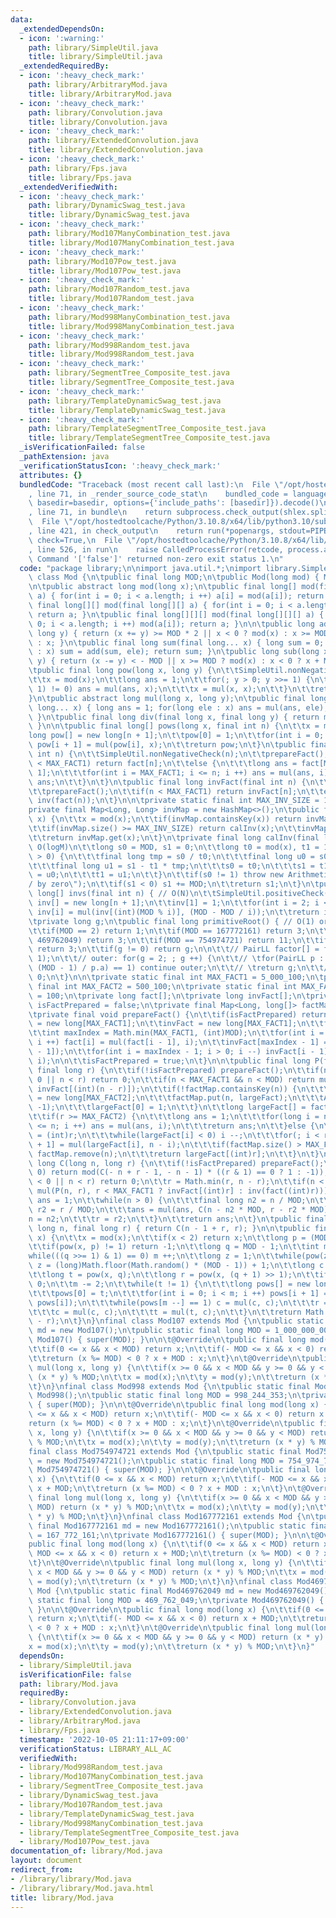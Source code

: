 ```yaml
---
data:
  _extendedDependsOn:
  - icon: ':warning:'
    path: library/SimpleUtil.java
    title: library/SimpleUtil.java
  _extendedRequiredBy:
  - icon: ':heavy_check_mark:'
    path: library/ArbitraryMod.java
    title: library/ArbitraryMod.java
  - icon: ':heavy_check_mark:'
    path: library/Convolution.java
    title: library/Convolution.java
  - icon: ':heavy_check_mark:'
    path: library/ExtendedConvolution.java
    title: library/ExtendedConvolution.java
  - icon: ':heavy_check_mark:'
    path: library/Fps.java
    title: library/Fps.java
  _extendedVerifiedWith:
  - icon: ':heavy_check_mark:'
    path: library/DynamicSwag_test.java
    title: library/DynamicSwag_test.java
  - icon: ':heavy_check_mark:'
    path: library/Mod107ManyCombination_test.java
    title: library/Mod107ManyCombination_test.java
  - icon: ':heavy_check_mark:'
    path: library/Mod107Pow_test.java
    title: library/Mod107Pow_test.java
  - icon: ':heavy_check_mark:'
    path: library/Mod107Random_test.java
    title: library/Mod107Random_test.java
  - icon: ':heavy_check_mark:'
    path: library/Mod998ManyCombination_test.java
    title: library/Mod998ManyCombination_test.java
  - icon: ':heavy_check_mark:'
    path: library/Mod998Random_test.java
    title: library/Mod998Random_test.java
  - icon: ':heavy_check_mark:'
    path: library/SegmentTree_Composite_test.java
    title: library/SegmentTree_Composite_test.java
  - icon: ':heavy_check_mark:'
    path: library/TemplateDynamicSwag_test.java
    title: library/TemplateDynamicSwag_test.java
  - icon: ':heavy_check_mark:'
    path: library/TemplateSegmentTree_Composite_test.java
    title: library/TemplateSegmentTree_Composite_test.java
  _isVerificationFailed: false
  _pathExtension: java
  _verificationStatusIcon: ':heavy_check_mark:'
  attributes: {}
  bundledCode: "Traceback (most recent call last):\n  File \"/opt/hostedtoolcache/Python/3.10.8/x64/lib/python3.10/site-packages/onlinejudge_verify/documentation/build.py\"\
    , line 71, in _render_source_code_stat\n    bundled_code = language.bundle(stat.path,\
    \ basedir=basedir, options={'include_paths': [basedir]}).decode()\n  File \"/opt/hostedtoolcache/Python/3.10.8/x64/lib/python3.10/site-packages/onlinejudge_verify/languages/user_defined.py\"\
    , line 71, in bundle\n    return subprocess.check_output(shlex.split(command))\n\
    \  File \"/opt/hostedtoolcache/Python/3.10.8/x64/lib/python3.10/subprocess.py\"\
    , line 421, in check_output\n    return run(*popenargs, stdout=PIPE, timeout=timeout,\
    \ check=True,\n  File \"/opt/hostedtoolcache/Python/3.10.8/x64/lib/python3.10/subprocess.py\"\
    , line 526, in run\n    raise CalledProcessError(retcode, process.args,\nsubprocess.CalledProcessError:\
    \ Command '['false']' returned non-zero exit status 1.\n"
  code: "package library;\n\nimport java.util.*;\nimport library.SimpleUtil;\n\nabstract\
    \ class Mod {\n\tpublic final long MOD;\n\tpublic Mod(long mod) { MOD = mod; }\n\
    \n\tpublic abstract long mod(long x);\n\tpublic final long[] mod(final long[]\
    \ a) { for(int i = 0; i < a.length; i ++) a[i] = mod(a[i]); return a; }\n\tpublic\
    \ final long[][] mod(final long[][] a) { for(int i = 0; i < a.length; i ++) mod(a[i]);\
    \ return a; }\n\tpublic final long[][][] mod(final long[][][] a) { for(int i =\
    \ 0; i < a.length; i ++) mod(a[i]); return a; }\n\n\tpublic long add(long x, final\
    \ long y) { return (x += y) >= MOD * 2 || x < 0 ? mod(x) : x >= MOD ? x - MOD\
    \ : x; }\n\tpublic final long sum(final long... x) { long sum = 0; for(long ele\
    \ : x) sum = add(sum, ele); return sum; }\n\tpublic long sub(long x, final long\
    \ y) { return (x -= y) < - MOD || x >= MOD ? mod(x) : x < 0 ? x + MOD : x; }\n\
    \tpublic final long pow(long x, long y) {\n\t\tSimpleUtil.nonNegativeCheck(y);\n\
    \t\tx = mod(x);\n\t\tlong ans = 1;\n\t\tfor(; y > 0; y >>= 1) {\n\t\t\tif((y &\
    \ 1) != 0) ans = mul(ans, x);\n\t\t\tx = mul(x, x);\n\t\t}\n\t\treturn ans;\n\t\
    }\n\tpublic abstract long mul(long x, long y);\n\tpublic final long mul(final\
    \ long... x) { long ans = 1; for(long ele : x) ans = mul(ans, ele); return ans;\
    \ }\n\tpublic final long div(final long x, final long y) { return mul(x, inv(y));\
    \ }\n\n\tpublic final long[] pows(long x, final int n) {\n\t\tx = mod(x);\n\t\t\
    long pow[] = new long[n + 1];\n\t\tpow[0] = 1;\n\t\tfor(int i = 0; i < n; i ++)\
    \ pow[i + 1] = mul(pow[i], x);\n\t\treturn pow;\n\t}\n\tpublic final long fact(final\
    \ int n) {\n\t\tSimpleUtil.nonNegativeCheck(n);\n\t\tprepareFact();\n\t\tif(n\
    \ < MAX_FACT1) return fact[n];\n\t\telse {\n\t\t\tlong ans = fact[MAX_FACT1 -\
    \ 1];\n\t\t\tfor(int i = MAX_FACT1; i <= n; i ++) ans = mul(ans, i);\n\t\t\treturn\
    \ ans;\n\t\t}\n\t}\n\tpublic final long invFact(final int n) {\n\t\tSimpleUtil.nonNegativeCheck(n);\n\
    \t\tprepareFact();\n\t\tif(n < MAX_FACT1) return invFact[n];\n\t\telse return\
    \ inv(fact(n));\n\t}\n\n\tprivate static final int MAX_INV_SIZE = 100_100;\n\t\
    private final Map<Long, Long> invMap = new HashMap<>();\n\tpublic final long inv(long\
    \ x) {\n\t\tx = mod(x);\n\t\tif(invMap.containsKey(x)) return invMap.get(x);\n\
    \t\tif(invMap.size() >= MAX_INV_SIZE) return calInv(x);\n\t\tinvMap.put(x, calInv(x));\n\
    \t\treturn invMap.get(x);\n\t}\n\tprivate final long calInv(final long x) { //\
    \ O(logM)\n\t\tlong s0 = MOD, s1 = 0;\n\t\tlong t0 = mod(x), t1 = 1;\n\t\twhile(t0\
    \ > 0) {\n\t\t\tfinal long tmp = s0 / t0;\n\t\t\tfinal long u0 = s0 - t0 * tmp;\n\
    \t\t\tfinal long u1 = s1 - t1 * tmp;\n\t\t\ts0 = t0;\n\t\t\ts1 = t1;\n\t\t\tt0\
    \ = u0;\n\t\t\tt1 = u1;\n\t\t}\n\t\tif(s0 != 1) throw new ArithmeticException(\"\
    / by zero\");\n\t\tif(s1 < 0) s1 += MOD;\n\t\treturn s1;\n\t}\n\tpublic final\
    \ long[] invs(final int n) { // O(N)\n\t\tSimpleUtil.positiveCheck(n);\n\t\tlong\
    \ inv[] = new long[n + 1];\n\t\tinv[1] = 1;\n\t\tfor(int i = 2; i <= n; i ++)\
    \ inv[i] = mul(inv[(int)(MOD % i)], (MOD - MOD / i));\n\t\treturn inv;\n\t}\n\n\
    \tprivate long g;\n\tpublic final long primitiveRoot() { // O(1) or O(M^(1/2))\n\
    \t\tif(MOD == 2) return 1;\n\t\tif(MOD == 167772161) return 3;\n\t\tif(MOD ==\
    \ 469762049) return 3;\n\t\tif(MOD == 754974721) return 11;\n\t\tif(MOD == 998244353)\
    \ return 3;\n\t\tif(g != 0) return g;\n\n\t\t// PairLL factor[] = factor(MOD -\
    \ 1);\n\t\t// outer: for(g = 2; ; g ++) {\n\t\t// \tfor(PairLL p : factor) if(pow(g,\
    \ (MOD - 1) / p.a) == 1) continue outer;\n\t\t// \treturn g;\n\t\t// }\n\t\treturn\
    \ 0;\n\t}\n\n\tprivate static final int MAX_FACT1 = 5_000_100;\n\tprivate static\
    \ final int MAX_FACT2 = 500_100;\n\tprivate static final int MAX_FACT_MAP_SIZE\
    \ = 100;\n\tprivate long fact[];\n\tprivate long invFact[];\n\tprivate boolean\
    \ isFactPrepared = false;\n\tprivate final Map<Long, long[]> factMap = new HashMap<>();\n\
    \tprivate final void prepareFact() {\n\t\tif(isFactPrepared) return;\n\t\tfact\
    \ = new long[MAX_FACT1];\n\t\tinvFact = new long[MAX_FACT1];\n\t\tfact[0] = 1;\n\
    \t\tint maxIndex = Math.min(MAX_FACT1, (int)MOD);\n\t\tfor(int i = 1; i < maxIndex;\
    \ i ++) fact[i] = mul(fact[i - 1], i);\n\t\tinvFact[maxIndex - 1] = inv(fact[maxIndex\
    \ - 1]);\n\t\tfor(int i = maxIndex - 1; i > 0; i --) invFact[i - 1] = mul(invFact[i],\
    \ i);\n\n\t\tisFactPrepared = true;\n\t}\n\n\tpublic final long P(final long n,\
    \ final long r) {\n\t\tif(!isFactPrepared) prepareFact();\n\t\tif(n < 0 || r <\
    \ 0 || n < r) return 0;\n\t\tif(n < MAX_FACT1 && n < MOD) return mul(fact[(int)n],\
    \ invFact[(int)(n - r)]);\n\t\tif(!factMap.containsKey(n)) {\n\t\t\tlong largeFact[]\
    \ = new long[MAX_FACT2];\n\t\t\tfactMap.put(n, largeFact);\n\t\t\tArrays.fill(largeFact,\
    \ -1);\n\t\t\tlargeFact[0] = 1;\n\t\t}\n\t\tlong largeFact[] = factMap.get(n);\n\
    \t\tif(r >= MAX_FACT2) {\n\t\t\tlong ans = 1;\n\t\t\tfor(long i = n - r + 1; i\
    \ <= n; i ++) ans = mul(ans, i);\n\t\t\treturn ans;\n\t\t}else {\n\t\t\tint i\
    \ = (int)r;\n\t\t\twhile(largeFact[i] < 0) i --;\n\t\t\tfor(; i < r; i ++) largeFact[i\
    \ + 1] = mul(largeFact[i], n - i);\n\t\t\tif(factMap.size() > MAX_FACT_MAP_SIZE)\
    \ factMap.remove(n);\n\t\t\treturn largeFact[(int)r];\n\t\t}\n\t}\n\tpublic final\
    \ long C(long n, long r) {\n\t\tif(!isFactPrepared) prepareFact();\n\t\tif(n <\
    \ 0) return mod(C(- n + r - 1, - n - 1) * ((r & 1) == 0 ? 1 : -1));\n\t\tif(r\
    \ < 0 || n < r) return 0;\n\t\tr = Math.min(r, n - r);\n\t\tif(n < MOD) return\
    \ mul(P(n, r), r < MAX_FACT1 ? invFact[(int)r] : inv(fact((int)r)));\n\n\t\tlong\
    \ ans = 1;\n\t\twhile(n > 0) {\n\t\t\tfinal long n2 = n / MOD;\n\t\t\tfinal long\
    \ r2 = r / MOD;\n\t\t\tans = mul(ans, C(n - n2 * MOD, r - r2 * MOD));\n\t\t\t\
    n = n2;\n\t\t\tr = r2;\n\t\t}\n\t\treturn ans;\n\t}\n\tpublic final long H(final\
    \ long n, final long r) { return C(n - 1 + r, r); }\n\n\tpublic final long sqrt(long\
    \ x) {\n\t\tx = mod(x);\n\t\tif(x < 2) return x;\n\t\tlong p = (MOD - 1) >> 1;\n\
    \t\tif(pow(x, p) != 1) return -1;\n\t\tlong q = MOD - 1;\n\t\tint m = 1;\n\t\t\
    while(((q >>= 1) & 1) == 0) m ++;\n\t\tlong z = 1;\n\t\twhile(pow(z, p) == 1)\
    \ z = (long)Math.floor(Math.random() * (MOD - 1)) + 1;\n\t\tlong c = pow(z, q);\n\
    \t\tlong t = pow(x, q);\n\t\tlong r = pow(x, (q + 1) >> 1);\n\t\tif(t == 0) return\
    \ 0;\n\t\tm -= 2;\n\t\twhile(t != 1) {\n\t\t\tlong pows[] = new long[m + 1];\n\
    \t\t\tpows[0] = t;\n\t\t\tfor(int i = 0; i < m; i ++) pows[i + 1] = mul(pows[i],\
    \ pows[i]);\n\t\t\twhile(pows[m --] == 1) c = mul(c, c);\n\t\t\tr = mul(r, c);\n\
    \t\t\tc = mul(c, c);\n\t\t\tt = mul(t, c);\n\t\t}\n\t\treturn Math.min(r, MOD\
    \ - r);\n\t}\n}\nfinal class Mod107 extends Mod {\n\tpublic static final Mod107\
    \ md = new Mod107();\n\tpublic static final long MOD = 1_000_000_007;\n\tprivate\
    \ Mod107() { super(MOD); }\n\n\t@Override\n\tpublic final long mod(long x) {\n\
    \t\tif(0 <= x && x < MOD) return x;\n\t\tif(- MOD <= x && x < 0) return x + MOD;\n\
    \t\treturn (x %= MOD) < 0 ? x + MOD : x;\n\t}\n\t@Override\n\tpublic final long\
    \ mul(long x, long y) {\n\t\tif(x >= 0 && x < MOD && y >= 0 && y < MOD) return\
    \ (x * y) % MOD;\n\t\tx = mod(x);\n\t\ty = mod(y);\n\t\treturn (x * y) % MOD;\n\
    \t}\n}\nfinal class Mod998 extends Mod {\n\tpublic static final Mod998 md = new\
    \ Mod998();\n\tpublic static final long MOD = 998_244_353;\n\tprivate Mod998()\
    \ { super(MOD); }\n\n\t@Override\n\tpublic final long mod(long x) {\n\t\tif(0\
    \ <= x && x < MOD) return x;\n\t\tif(- MOD <= x && x < 0) return x + MOD;\n\t\t\
    return (x %= MOD) < 0 ? x + MOD : x;\n\t}\n\t@Override\n\tpublic final long mul(long\
    \ x, long y) {\n\t\tif(x >= 0 && x < MOD && y >= 0 && y < MOD) return (x * y)\
    \ % MOD;\n\t\tx = mod(x);\n\t\ty = mod(y);\n\t\treturn (x * y) % MOD;\n\t}\n}\n\
    final class Mod754974721 extends Mod {\n\tpublic static final Mod754974721 md\
    \ = new Mod754974721();\n\tpublic static final long MOD = 754_974_721;\n\tprivate\
    \ Mod754974721() { super(MOD); }\n\n\t@Override\n\tpublic final long mod(long\
    \ x) {\n\t\tif(0 <= x && x < MOD) return x;\n\t\tif(- MOD <= x && x < 0) return\
    \ x + MOD;\n\t\treturn (x %= MOD) < 0 ? x + MOD : x;\n\t}\n\t@Override\n\tpublic\
    \ final long mul(long x, long y) {\n\t\tif(x >= 0 && x < MOD && y >= 0 && y <\
    \ MOD) return (x * y) % MOD;\n\t\tx = mod(x);\n\t\ty = mod(y);\n\t\treturn (x\
    \ * y) % MOD;\n\t}\n}\nfinal class Mod167772161 extends Mod {\n\tpublic static\
    \ final Mod167772161 md = new Mod167772161();\n\tpublic static final long MOD\
    \ = 167_772_161;\n\tprivate Mod167772161() { super(MOD); }\n\n\t@Override\n\t\
    public final long mod(long x) {\n\t\tif(0 <= x && x < MOD) return x;\n\t\tif(-\
    \ MOD <= x && x < 0) return x + MOD;\n\t\treturn (x %= MOD) < 0 ? x + MOD : x;\n\
    \t}\n\t@Override\n\tpublic final long mul(long x, long y) {\n\t\tif(x >= 0 &&\
    \ x < MOD && y >= 0 && y < MOD) return (x * y) % MOD;\n\t\tx = mod(x);\n\t\ty\
    \ = mod(y);\n\t\treturn (x * y) % MOD;\n\t}\n}\nfinal class Mod469762049 extends\
    \ Mod {\n\tpublic static final Mod469762049 md = new Mod469762049();\n\tpublic\
    \ static final long MOD = 469_762_049;\n\tprivate Mod469762049() { super(MOD);\
    \ }\n\n\t@Override\n\tpublic final long mod(long x) {\n\t\tif(0 <= x && x < MOD)\
    \ return x;\n\t\tif(- MOD <= x && x < 0) return x + MOD;\n\t\treturn (x %= MOD)\
    \ < 0 ? x + MOD : x;\n\t}\n\t@Override\n\tpublic final long mul(long x, long y)\
    \ {\n\t\tif(x >= 0 && x < MOD && y >= 0 && y < MOD) return (x * y) % MOD;\n\t\t\
    x = mod(x);\n\t\ty = mod(y);\n\t\treturn (x * y) % MOD;\n\t}\n}"
  dependsOn:
  - library/SimpleUtil.java
  isVerificationFile: false
  path: library/Mod.java
  requiredBy:
  - library/Convolution.java
  - library/ExtendedConvolution.java
  - library/ArbitraryMod.java
  - library/Fps.java
  timestamp: '2022-10-05 21:11:17+09:00'
  verificationStatus: LIBRARY_ALL_AC
  verifiedWith:
  - library/Mod998Random_test.java
  - library/Mod107ManyCombination_test.java
  - library/SegmentTree_Composite_test.java
  - library/DynamicSwag_test.java
  - library/Mod107Random_test.java
  - library/TemplateDynamicSwag_test.java
  - library/Mod998ManyCombination_test.java
  - library/TemplateSegmentTree_Composite_test.java
  - library/Mod107Pow_test.java
documentation_of: library/Mod.java
layout: document
redirect_from:
- /library/library/Mod.java
- /library/library/Mod.java.html
title: library/Mod.java
---
```

